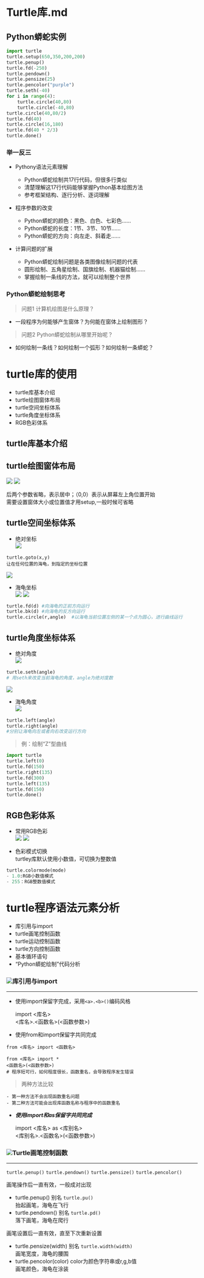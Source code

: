 Turtle库.md
==

Python蟒蛇实例
--

```python
import turtle 
turtle.setup(650,350,200,200)
turtle.penup()
turtle.fd(-250)
turtle.pendown()
turtle.pensize(25)
turtle.pencolor("purple")
turtle.seth(-40)
for i in range(4):
    turtle.circle(40,80)
    turtle.circle(-40,80)
turtle.circle(40,80/2)
turtle.fd(40)
turtle.circle(16,180)
turtle.fd(40 * 2/3)
turtle.done()
```
    
### 举一反三
- Pythony语法元素理解  
    - Python蟒蛇绘制共17行代码，但很多行类似
    - 清楚理解这17行代码能够掌握Python基本绘图方法
    - 参考框架结构、逐行分析、逐词理解
    
- 程序参数的改变
    - Python蟒蛇的颜色：黑色、白色、七彩色……
    - Python蟒蛇的长度：1节、3节、10节……
    - Python蟒蛇的方向：向左走、斜着走……
    
- 计算问题的扩展
    - Python蟒蛇绘制问题是各类图像绘制问题的代表
    - 圆形绘制、五角星绘制、国旗绘制、机器猫绘制……
    - 掌握绘制一条线的方法，就可以绘制整个世界
    
### Python蟒蛇绘制思考
> 问题1  计算机绘图是什么原理？

- 一段程序为何能够产生窗体？为何能在窗体上绘制图形？

> 问题2   Python蟒蛇绘制从哪里开始呢？


- 如何绘制一条线？如何绘制一个弧形？如何绘制一条蟒蛇？

turtle库的使用
==
- turtle库基本介绍
- turtle绘图窗体布局
- turtle空间坐标体系
- turtle角度坐标体系
- RGB色彩体系

turtle库基本介绍
--


turtle绘图窗体布局
--
![][1]
![][2]

后两个参数省略，表示居中；（0,0）表示从屏幕左上角位置开始  
需要设置窗体大小或位置值才用setup,一般时候可省略

turtle空间坐标体系
--
- 绝对坐标  
![][3]  
```
turtle.goto(x,y)  
让在任何位置的海龟，到指定的坐标位置
```
![][4]

- 海龟坐标  
![][5] 
![][6]

```python
turtle.fd(d) #向海龟的正前方向运行
turtle.bk(d) #向海龟的反方向运行
turtle.circle(r,angle)  #以海龟当前位置左侧的某一个点为圆心，进行曲线运行
```

turtle角度坐标体系
--
- 绝对角度  
![][7]

```python
turtle.seth(angle)
# 用seth来改变当前海龟的角度，angle为绝对度数
```
![][8]  

- 海龟角度  
![][9]  
```python
turtle.left(angle) 
turtle.right(angle)
#分别让海龟向左或者向右改变运行方向
```
> 例：绘制“Z”型曲线   
```python
import turtle
turtle.left(0)
turtle.fd(150)
turtle.right(135)
turtle.fd(300)
turtle.left(135)
turtle.fd(150)
turtle.done()
```
RGB色彩体系
--
- 常用RGB色彩  
![][10]
![][10-1]

- 色彩模式切换  
turtley库默认使用小数值，可切换为整数值
```python
turtle.colormode(mode)
- 1.0:RGB小数值模式
- 255：RGB整数值模式
```

turtle程序语法元素分析
==
- 库引用与import
- turtle画笔控制函数
- turtle运动控制函数
- turtle方向控制函数
- 基本循环语句
- “Python蟒蛇绘制”代码分析

### ![][A1]库引用与import
___

- 使用import保留字完成，采用`<a>.<b>()`编码风格
    
    
    import <库名>  
    <库名>.<函数名>(<函数参数>)

- 使用from和import保留字共同完成  

`from <库名> import <函数名>`
    
    from <库名> import *
    <函数名>(<函数参数>)
    # 程序短可行，如何程度很长，函数重名，会导致程序发生错误
 
> 两种方法比较  
    
    - 第一种方法不会出现函数重名问题
    - 第二种方法可能会出现库函数名称与程序中的函数重名

- _**使用import和as保留字共同完成**_


    import <库名> as <库别名>    
    <库别名>.<函数名>(<函数参数>)

### ![][A1]Turtle画笔控制函数
___
`turtle.penup()` `turtle.pendown()` `turtle.pensize()` `turtle.pencolor()`  
  
画笔操作后一直有效，一般成对出现
- turtle.penup() 别名 `turtle.pu()  `  
  抬起画笔，海龟在飞行
- turtle.pendown()  别名  `turtle.pd()`   
  落下画笔，海龟在爬行

画笔设置后一直有效，直至下次重新设置
- turtle.pensize(width) 别名 `turtle.width(width)`  
  画笔宽度，海龟的腰围
- turtle.pencolor(color)  color为颜色字符串或r,g,b值  
  画笔颜色，海龟在涂装





[1]:
https://github.com/lin5188/XH_Notes/blob/master/DOC/Python/Python_Note/%E5%9B%BE%E7%89%87/Turtle/1.png
[2]:
https://github.com/lin5188/XH_Notes/blob/master/DOC/Python/Python_Note/%E5%9B%BE%E7%89%87/Turtle/2.png
[3]:
https://github.com/lin5188/XH_Notes/blob/master/DOC/Python/Python_Note/%E5%9B%BE%E7%89%87/Turtle/3.png
[4]:
https://github.com/lin5188/XH_Notes/blob/master/DOC/Python/Python_Note/%E5%9B%BE%E7%89%87/Turtle/4.png
[5]:
https://github.com/lin5188/XH_Notes/blob/master/DOC/Python/Python_Note/%E5%9B%BE%E7%89%87/Turtle/5.png
[6]:
https://github.com/lin5188/XH_Notes/blob/master/DOC/Python/Python_Note/%E5%9B%BE%E7%89%87/Turtle/6.png
[7]:
https://github.com/lin5188/XH_Notes/blob/master/DOC/Python/Python_Note/%E5%9B%BE%E7%89%87/Turtle/7.png
[8]:
https://github.com/lin5188/XH_Notes/blob/master/DOC/Python/Python_Note/%E5%9B%BE%E7%89%87/Turtle/8.png
[9]:
https://github.com/lin5188/XH_Notes/blob/master/DOC/Python/Python_Note/%E5%9B%BE%E7%89%87/Turtle/9.png
[10]:
https://github.com/lin5188/XH_Notes/blob/master/DOC/Python/Python_Note/%E5%9B%BE%E7%89%87/Turtle/10.png
[10-1]:
https://github.com/lin5188/XH_Notes/blob/master/DOC/Python/Python_Note/%E5%9B%BE%E7%89%87/Turtle/10-1.png


[A1]:
https://github.com/lin5188/XH_Notes/blob/master/DOC/others/icons/%E6%B0%B4%E6%9E%9Cicon/%E8%A5%BF%E7%93%9C-16.png
